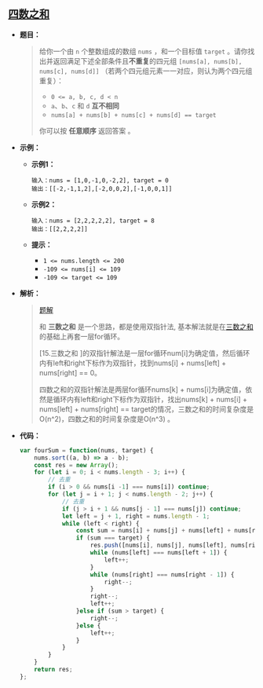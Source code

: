 ## [四数之和](https://leetcode.cn/problems/4sum/)

* **题目：**

  >给你一个由 `n` 个整数组成的数组 `nums` ，和一个目标值 `target` 。请你找出并返回满足下述全部条件且**不重复**的四元组 `[nums[a], nums[b], nums[c], nums[d]]` （若两个四元组元素一一对应，则认为两个四元组重复）：
  >
  >* `0 <= a, b, c, d < n`
  >* `a`、`b`、`c` 和 `d` **互不相同**
  >* `nums[a] + nums[b] + nums[c] + nums[d] == target`
  >
  >你可以按 **任意顺序** 返回答案 。

* **示例：**

  * **示例1：**

    ```
    输入：nums = [1,0,-1,0,-2,2], target = 0
    输出：[[-2,-1,1,2],[-2,0,0,2],[-1,0,0,1]]
    ```

  * **示例2：**

    ```
    输入：nums = [2,2,2,2,2], target = 8
    输出：[[2,2,2,2]]
    ```

  * **提示：**

    * `1 <= nums.length <= 200`
    * `-109 <= nums[i] <= 109`
    * `-109 <= target <= 109`

* **解析：**

  >[题解](https://www.programmercarl.com/0018.%E5%9B%9B%E6%95%B0%E4%B9%8B%E5%92%8C.html)
  >
  >和 **三数之和** 是一个思路，都是使用双指针法, 基本解法就是在[三数之和](https://programmercarl.com/0015.三数之和.html)的基础上再套一层for循环。
  >
  >[15.三数之和 ]的双指针解法是一层for循环num[i]为确定值，然后循环内有left和right下标作为双指针，找到nums[i] + nums[left] + nums[right] == 0。
  >
  >四数之和的双指针解法是两层for循环nums[k] + nums[i]为确定值，依然是循环内有left和right下标作为双指针，找出nums[k] + nums[i] + nums[left] + nums[right] == target的情况，三数之和的时间复杂度是O(n^2)，四数之和的时间复杂度是O(n^3) 。

* **代码：**

  ```js
  var fourSum = function(nums, target) {
      nums.sort((a, b) => a - b);
      const res = new Array();
      for (let i = 0; i < nums.length - 3; i++) {
          // 去重
          if (i > 0 && nums[i -1] === nums[i]) continue;  
          for (let j = i + 1; j < nums.length - 2; j++) {
              // 去重
              if (j > i + 1 && nums[j - 1] === nums[j]) continue;
              let left = j + 1, right = nums.length - 1;
              while (left < right) {
                  const sum = nums[i] + nums[j] + nums[left] + nums[right];
                  if (sum === target) {
                      res.push([nums[i], nums[j], nums[left], nums[right]]);
                      while (nums[left] === nums[left + 1]) {
                          left++;
                      }
                      while (nums[right] === nums[right - 1]) {
                          right--;
                      }
                      right--;
                      left++;
                  }else if (sum > target) {
                      right--;
                  }else {
                      left++;
                  }
              }
          }
      }
      return res;
  };
  ```